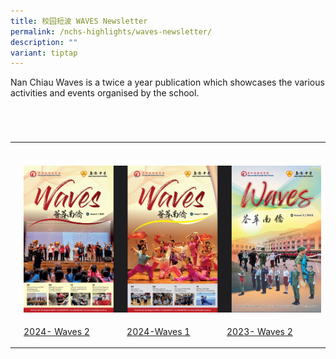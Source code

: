```yaml
---
title: 校园短波 WAVES Newsletter
permalink: /nchs-highlights/waves-newsletter/
description: ""
variant: tiptap
---
```

<p>Nan Chiau Waves is a twice a year publication which showcases the various
activities and events organised by the school.</p>
<table style="width: 0px">
<colgroup></colgroup>
<tbody>
<tr></tr>
</tbody>
</table>
<table style="width: 0px">
<colgroup></colgroup>
<tbody>
<tr></tr>
</tbody>
</table>
<table style="width: 0px">
<colgroup></colgroup>
<tbody>
<tr></tr>
</tbody>
</table>
<table style="width: 0px">
<colgroup></colgroup>
<tbody>
<tr></tr>
</tbody>
</table>
<table style="minWidth: 100px">
<colgroup>
<col>
<col>
<col>
<col>
</colgroup>
<tbody>
<tr>
<th rowspan="1" colspan="1">
<p></p>
</th>
<th rowspan="1" colspan="1">
<p></p>
</th>
<th rowspan="1" colspan="1">
<p></p>
</th>
<th rowspan="1" colspan="1">
<p></p>
</th>
</tr>
<tr>
<td rowspan="1" colspan="1">
<p></p>
</td>
<td rowspan="1" colspan="3">
<p></p>
<div class="isomer-image-wrapper">
<img style="width: 100%" height="auto" width="100%" alt="" src="/images/23_to_24_Waves.jpg">
</div>
</td>
</tr>
<tr>
<td rowspan="1" colspan="1">
<p></p>
</td>
<td rowspan="1" colspan="1">
<p><a href="https://drive.google.com/file/d/1JStQDNsk0Oztk4dVaF-0W2W00ZfYKW1R/view?usp=sharing" rel="noopener noreferrer nofollow" target="_blank">2024- Waves 2</a>
</p>
</td>
<td rowspan="1" colspan="1">
<p><a href="https://drive.google.com/file/d/1M_BElQePZj8hPMTlRoR7yPNh0hqpEU8r/view?usp=sharing" rel="noopener noreferrer nofollow" target="_blank">2024-Waves 1</a>
</p>
</td>
<td rowspan="1" colspan="1">
<p><a href="https://drive.google.com/file/d/1kw1p-Ata7q3F5DFPqjiiqE9HEoBplvm-/view?usp=sharing" rel="noopener noreferrer nofollow" target="_blank">2023- Waves 2</a>
</p>
</td>
</tr>
</tbody>
</table>
<p></p>